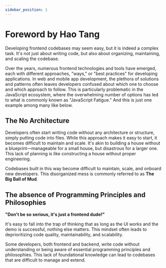 ```yaml
---
sidebar_position: 1
---
```


# Foreword by Hao Tang

Developing frontend codebases may seem easy, but it is indeed a complex task. It's not just about writing code, but also
about organizing, maintaining, and scaling the codebase.

Over the years, numerous frontend technologies and tools have emerged, each with different approaches, "ways," or "best
practices" for developing applications. In web and mobile app development, the
plethora of solutions and patterns often leaves developers confused about which one to choose and which approach to
follow. This is particularly problematic in the JavaScript ecosystem, where the overwhelming number of options has led
to what is commonly known as "JavaScript Fatigue." And this is just one example among many like below.

## The No Architecture

Developers often start writing code without any architecture or structure, simply putting code into files. While this
approach makes it easy to start, it becomes difficult to maintain and scale. It's akin to building a house without a
blueprint—manageable for a small house, but disastrous for a larger one. This lack of planning is like constructing a
house without proper engineering.

Codebases built in this way become difficult to maintain, scale, and onboard new developers. This disorganized mess is
commonly referred to as **The Big Ball of Mud**.

## The absence of Programming Principles and Philosophies

**"Don't be so serious, it's just a frontend dude!"**

It's easy to fall into the trap of thinking that as long as the UI works and the demo is successful, nothing else
matters. This mindset often leads to deprioritizing code quality, maintainability, and scalability.

Some developers, both frontend and backend, write code without understanding or being aware of essential programming
principles and philosophies. This lack of foundational knowledge can lead to codebases that are difficult to manage and
extend.

